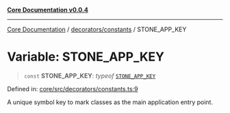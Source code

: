 [**Core Documentation v0.0.4**](../../../README.md)

***

[Core Documentation](../../../modules.md) / [decorators/constants](../README.md) / STONE\_APP\_KEY

# Variable: STONE\_APP\_KEY

> `const` **STONE\_APP\_KEY**: *typeof* [`STONE_APP_KEY`](STONE_APP_KEY.md)

Defined in: [core/src/decorators/constants.ts:9](https://github.com/stonemjs/core/blob/d2167ff53d508d3a75c05f0cf962180518d3e061/src/decorators/constants.ts#L9)

A unique symbol key to mark classes as the main application entry point.
